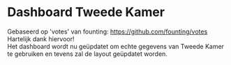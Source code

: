 # Dashboard Tweede Kamer
Gebaseerd op 'votes' van founting: https://github.com/founting/votes <br>
Hartelijk dank hiervoor!<br>
Het dashboard wordt nu geüpdatet om echte gegevens van Tweede Kamer te gebruiken en tevens zal de layout geüpdatet worden.
